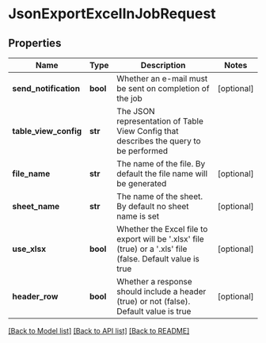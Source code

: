 # JsonExportExcelInJobRequest

## Properties
Name | Type | Description | Notes
------------ | ------------- | ------------- | -------------
**send_notification** | **bool** | Whether an e-mail must be sent on completion of the job | [optional] 
**table_view_config** | **str** | The JSON representation of Table View Config that describes the query to be performed | 
**file_name** | **str** | The name of the file. By default the file name will be generated | [optional] 
**sheet_name** | **str** | The name of the sheet. By default no sheet name is set | [optional] 
**use_xlsx** | **bool** | Whether the Excel file to export will be &#39;.xlsx&#39; file (true) or a &#39;.xls&#39; file (false. Default value is true | [optional] 
**header_row** | **bool** | Whether a response should include a header (true) or not (false). Default value is true | [optional] 

[[Back to Model list]](../README.md#documentation-for-models) [[Back to API list]](../README.md#documentation-for-api-endpoints) [[Back to README]](../README.md)


